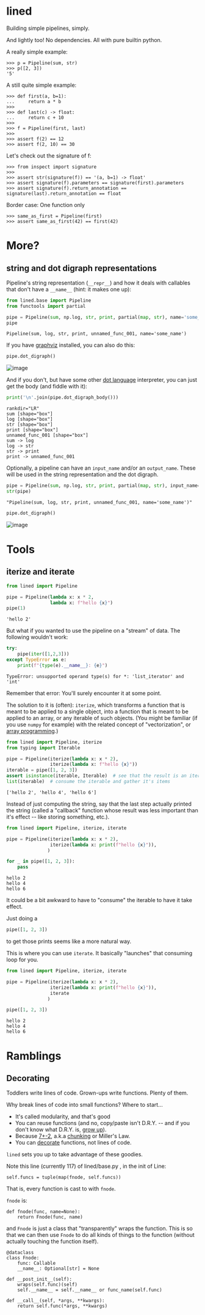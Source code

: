 
# lined

Building simple pipelines, simply.

And lightly too! No dependencies. All with pure builtin python.

A really simple example:

```pydocstring
>>> p = Pipeline(sum, str)
>>> p([2, 3])
'5'
```

A still quite simple example:

```pydocstring
>>> def first(a, b=1):
...     return a * b
>>>
>>> def last(c) -> float:
...     return c + 10
>>>
>>> f = Pipeline(first, last)
>>>
>>> assert f(2) == 12
>>> assert f(2, 10) == 30
```

Let's check out the signature of f:

```pydocstring
>>> from inspect import signature
>>>
>>> assert str(signature(f)) == '(a, b=1) -> float'
>>> assert signature(f).parameters == signature(first).parameters
>>> assert signature(f).return_annotation == signature(last).return_annotation == float
```

Border case: One function only

```pydocstring
>>> same_as_first = Pipeline(first)
>>> assert same_as_first(42) == first(42)
```



# More?

## string and dot digraph representations

Pipeline's string representation (`__repr__`) and how it deals with callables that don't have a `__name__` (hint: it makes one up):

```python
from lined.base import Pipeline
from functools import partial

pipe = Pipeline(sum, np.log, str, print, partial(map, str), name='some_name')
pipe
```
```
Pipeline(sum, log, str, print, unnamed_func_001, name='some_name')
```

If you have [graphviz](https://pypi.org/project/graphviz/) installed, you can also do this:
```python
pipe.dot_digraph()
```
![image](https://user-images.githubusercontent.com/1906276/96199560-ce0b8480-0f25-11eb-8b0a-5f0e537e48d6.png)

And if you don't, but have some other [dot language](https://www.graphviz.org/doc/info/lang.html) interpreter, you can just get the body (and fiddle with it):

```python
print('\n'.join(pipe.dot_digraph_body()))
```
```
rankdir="LR"
sum [shape="box"]
log [shape="box"]
str [shape="box"]
print [shape="box"]
unnamed_func_001 [shape="box"]
sum -> log
log -> str
str -> print
print -> unnamed_func_001
```

Optionally, a pipeline can have an `input_name` and/or an `output_name`. 
These will be used in the string representation and the dot digraph.

```python
pipe = Pipeline(sum, np.log, str, print, partial(map, str), input_name='x', output_name='y')
str(pipe)
```
```
"Pipeline(sum, log, str, print, unnamed_func_001, name='some_name')"
```

```python
pipe.dot_digraph()
```
![image](https://user-images.githubusercontent.com/1906276/96199887-86d1c380-0f26-11eb-9df6-642a3762787b.png)




# Tools


## iterize and iterate


```python
from lined import Pipeline

pipe = Pipeline(lambda x: x * 2, 
                lambda x: f"hello {x}")
pipe(1)
```




    'hello 2'



But what if you wanted to use the pipeline on a "stream" of data. The following wouldn't work:


```python
try:
    pipe(iter([1,2,3]))
except TypeError as e:
    print(f"{type(e).__name__}: {e}")
```

    TypeError: unsupported operand type(s) for *: 'list_iterator' and 'int'


Remember that error: You'll surely encounter it at some point. 

The solution to it is (often): `iterize`, which transforms a function that is meant to be applied to a single object, into a function that is meant to be applied to an array, or any iterable of such objects. 
(You might be familiar (if you use `numpy` for example) with the related concept of "vectorization", or [array programming](https://en.wikipedia.org/wiki/Array_programming).)



```python
from lined import Pipeline, iterize
from typing import Iterable

pipe = Pipeline(iterize(lambda x: x * 2), 
                iterize(lambda x: f"hello {x}"))
iterable = pipe([1, 2, 3])
assert isinstance(iterable, Iterable)  # see that the result is an iterable
list(iterable)  # consume the iterable and gather it's items
```




    ['hello 2', 'hello 4', 'hello 6']



Instead of just computing the string, say that the last step actually printed the string (called a "callback" function whose result was less important than it's effect -- like storing something, etc.).


```python
from lined import Pipeline, iterize, iterate

pipe = Pipeline(iterize(lambda x: x * 2), 
                iterize(lambda x: print(f"hello {x}")),
               )

for _ in pipe([1, 2, 3]):
    pass
```

    hello 2
    hello 4
    hello 6


It could be a bit awkward to have to "consume" the iterable to have it take effect. 

Just doing a 
```python
pipe([1, 2, 3])
```
to get those prints seems like a more natural way. 

This is where you can use `iterate`. It basically "launches" that consuming loop for you.


```python
from lined import Pipeline, iterize, iterate

pipe = Pipeline(iterize(lambda x: x * 2), 
                iterize(lambda x: print(f"hello {x}")),
                iterate
               )

pipe([1, 2, 3])
```

    hello 2
    hello 4
    hello 6


# Ramblings

## Decorating

Toddlers write lines of code. 
Grown-ups write functions. Plenty of them. 

Why break lines of code into small functions? Where to start...
- It's called modularity, and that's good
- You can reuse functions (and no, copy/paste isn't D.R.Y. -- 
and if you don't know what D.R.Y. is, 
[grow up](https://en.wikipedia.org/wiki/Don%27t_repeat_yourself!)).
- Because [7+-2](https://en.wikipedia.org/wiki/The_Magical_Number_Seven,_Plus_or_Minus_Two), 
a.k.a [chunking](https://en.wikipedia.org/wiki/Chunking_(psychology)) or Miller's Law.
- You can [decorate](https://en.wikipedia.org/wiki/Python_syntax_and_semantics#Decorators)
functions, not lines of code.

`lined` sets you up to take advantage of these goodies. 

Note this line (currently 117) of lined/base.py , in the init of Line:

    self.funcs = tuple(map(fnode, self.funcs))

That is, every function is cast to with `fnode`.

`fnode` is:

    def fnode(func, name=None):
        return Fnode(func, name)
        
and `Fnode` is just a class that "transparently" wraps the function. 
This is so that we can then use `Fnode` to do all kinds of things to the function 
(without actually touching the function itself).

    @dataclass
    class Fnode:
        func: Callable
        __name__: Optional[str] = None

    def __post_init__(self):
        wraps(self.func)(self)
        self.__name__ = self.__name__ or func_name(self.func)

    def __call__(self, *args, **kwargs):
        return self.func(*args, **kwargs)